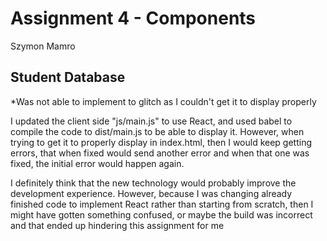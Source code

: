 Assignment 4 - Components
===

Szymon Mamro



## Student Database

*Was not able to implement to glitch as I couldn't get it to display properly

I updated the client side "js/main.js" to use React, and used babel to compile the code to dist/main.js to be able to display it.
However, when trying to get it to properly display in index.html, then I would keep getting errors, that when fixed would send another error and when that one was fixed, 
the initial error would happen again.

I definitely think that the new technology would probably improve the development experience. However, because I was changing already finished code to implement React rather 
than starting from scratch, then I might have gotten something confused, or maybe the build was incorrect and that ended up hindering this assignment for me
